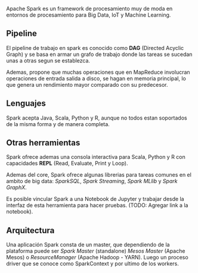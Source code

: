 <!--
.. title: Introducción a Spark
.. slug: introduccion-a-spark
.. date: 2018-09-08 15:15:18 UTC-03:00
.. tags: spark, distributed systems, programming, big data
.. category: distributed systems
.. link: 
.. description: Algunos conceptos sobre Apache Spark
.. type: text
-->

Apache Spark es un framework de procesamiento muy de moda en entornos de procesamiento para Big Data, IoT y Machine Learning.

## Pipeline

El pipeline de trabajo en spark es conocido como **DAG** (Directed Acyclic Graph) y se basa en armar un grafo de trabajo donde las tareas se sucedan unas a otras segun se establezca.

Ademas, propone que muchas operaciones que en MapReduce involucran operaciones de entrada salida a disco, se hagan en memoria principal, lo que genera un rendimiento mayor comparado con su predecesor.

## Lenguajes

Spark acepta Java, Scala, Python y R, aunque no todos estan soportados de la misma forma y de manera completa.

## Otras herramientas

Spark ofrece ademas una consola interactiva para Scala, Python y R con capacidades **REPL** (Read, Evaluate, Print y Loop).

Ademas del core, Spark ofrece algunas librerias para tareas comunes en el ambito de big data: *SparkSQL*, *Spark Streaming*, *Spark MLlib* y *Spark GraphX*.

Es posible vincular Spark a una Notebook de Jupyter y trabajar desde la interfaz de esta herramienta para hacer pruebas. (TODO: Agregar link a la notebook).

## Arquitectura

Una aplicación Spark consta de un master, que dependiendo de la plataforma puede ser *Spark Master* (standalone) *Mesos Master* (Apache Mesos) o *ResourceManager* (Apache Hadoop - YARN). Luego un proceso driver que se conoce como SparkContext y por ultimo de los workers.

